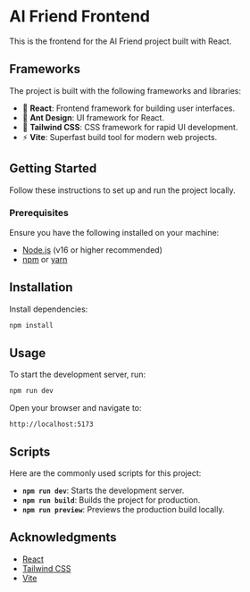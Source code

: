# AI Friend Frontend

This is the frontend for the AI Friend project built with React.

## Frameworks

The project is built with the following frameworks and libraries:

- 🚀 **React**: Frontend framework for building user interfaces.
- 🐜 **Ant Design**: UI framework for React.
- 🎨 **Tailwind CSS**: CSS framework for rapid UI development.
- ⚡ **Vite**: Superfast build tool for modern web projects.

## Getting Started

Follow these instructions to set up and run the project locally.

### Prerequisites

Ensure you have the following installed on your machine:

- [Node.js](https://nodejs.org/) (v16 or higher recommended)
- [npm](https://www.npmjs.com/) or [yarn](https://yarnpkg.com/)

## Installation

Install dependencies:

```bash
npm install
```

## Usage

To start the development server, run:

```bash
npm run dev
```

Open your browser and navigate to:

```plaintext
http://localhost:5173
```

## Scripts

Here are the commonly used scripts for this project:

- **`npm run dev`**: Starts the development server.
- **`npm run build`**: Builds the project for production.
- **`npm run preview`**: Previews the production build locally.

## Acknowledgments

- [React](https://reactjs.org/)
- [Tailwind CSS](https://tailwindcss.com/)
- [Vite](https://vitejs.dev/)
